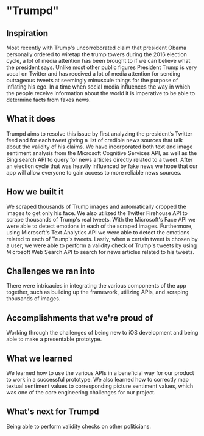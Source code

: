 # "Trumpd"
## Inspiration
Most recently with Trump's uncorroborated claim that president Obama personally ordered to wiretap the trump towers during the 2016 election cycle, a lot of media attention has been brought to if we can believe what the president says. Unlike most other public figures President Trump is very vocal on Twitter and has received a lot of media attention for sending outrageous tweets at seemingly minuscule things for the purpose of inflating his ego. In a time when social media influences the way in which the people receive information about the world it is imperative to be able to determine facts from fakes news. 
## What it does
Trumpd aims to resolve this issue by first analyzing the president’s Twitter feed and for each tweet giving a list of credible news sources that talk about the validity of his claims. We have incorporated both text and image sentiment analysis from the Microsoft Cognitive Services API, as well as the Bing search API to query for news articles directly related to a tweet. After an election cycle that was heavily influenced by fake news we hope that our app will allow everyone to gain access to more reliable news sources. 
## How we built it
We scraped thousands of Trump images and automatically cropped the images to get only his face. We also utilized the Twitter Firehouse API to scrape thousands of Trump's real tweets. With the Microsoft's Face API we were able to detect emotions in each of the scraped images. Furthermore, using Microsoft's Text Analytics API we were able to detect the emotions related to each of Trump's tweets. Lastly, when a certain tweet is chosen by a user, we were able to perform a validity check of Trump's tweets by using Microsoft Web Search API to search for news articles related to his tweets. 
## Challenges we ran into
There were intricacies in integrating the various components of the app together, such as building up the framework, utilizing APIs, and scraping thousands of images.
## Accomplishments that we're proud of
Working through the challenges of being new to iOS development and being able to make a presentable prototype. 
## What we learned
We learned how to use the various APIs in a beneficial way for our product to work in a successful prototype. We also learned how to correctly map textual sentiment values to corresponding picture sentiment values, which was one of the core engineering challenges for our project. 
## What's next for Trumpd
Being able to perform validity checks on other politicians.
